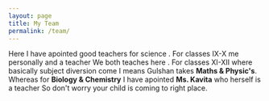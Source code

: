 ```yaml
---
layout: page
title: My Team
permalink: /team/
---
```


Here I have apointed good teachers for science .
For classes IX-X me personally and a teacher 
We both teaches here . For classes XI-XII where 
basically subject diversion come I means Gulshan 
takes **Maths & Physic's**.
Whereas for **Biology & Chemistry** I have apointed **Ms. Kavita** who herself is a teacher 
So don't worry your child is coming to right place.
